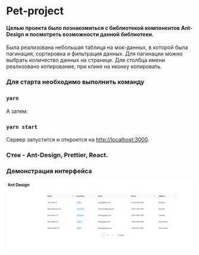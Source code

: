 # Pet-project

#### Целью проекта было познакомиться с библиотекой компонентов Ant-Design и посмотреть возможности данной библиотеки.

Была реализована небольшая таблица на мок-данных, в которой была пагинация, сортировка и фильтрация данных.
Для пагинации можно выбрать количество данных на странице.
Для столбца имени реализовано копирование, при клике на иконку копировать.

### Для старта необходимо выполнить команду 

### `yarn`

А затем:

### `yarn start`

Сервер запустится и откроется на [http://localhost:3000](http://localhost:3000).

### Стек - Ant-Design, Prettier, React.

### Демонстрация интерфейса

<img src="./src/screens/img.png" alt="prod-Proj1">

